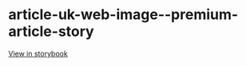 # article-uk-web-image--premium-article-story

[View in storybook](https://raw.githack.com/Independent-Digital-News-and-Media-Ltd/indy-pwamp-sb/PR-1763-sb/index.html?path=/story/article-uk-web-image--premium-article-story)